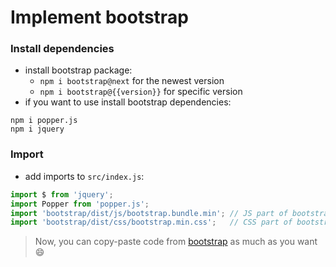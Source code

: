 # Implement bootstrap
### Install dependencies
- install bootstrap package:
    - ```npm i bootstrap@next``` for the newest version
    - ```npm i bootstrap@{{version}}``` for specific version
- if you want to use install bootstrap dependencies:
```
npm i popper.js
npm i jquery
```
### Import
- add imports to ```src/index.js```:
```javascript
import $ from 'jquery';
import Popper from 'popper.js';
import 'bootstrap/dist/js/bootstrap.bundle.min'; // JS part of bootstrap
import 'bootstrap/dist/css/bootstrap.min.css';   // CSS part of bootstrap
```

> Now, you can copy-paste code from [bootstrap](https://getbootstrap.com) as much as you want :smile:
